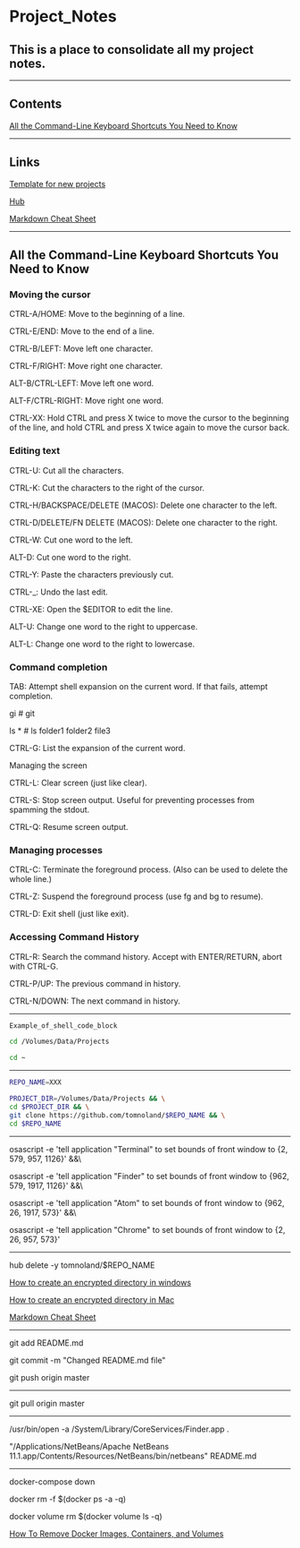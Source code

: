# Project_Notes

## This is a place to consolidate all my project notes.

---

## Contents

[All the Command-Line Keyboard Shortcuts You Need to Know](#all-the-command-line-keyboard-shortcuts-you-need-to-know)

---

## Links

[Template for new projects](https://github.com/tomnoland/New-Project-Template/generate)

[Hub](https://hub.github.com/)

[Markdown Cheat Sheet](https://www.markdownguide.org/cheat-sheet/)

---

## All the Command-Line Keyboard Shortcuts You Need to Know

### Moving the cursor

CTRL-A/HOME: Move to the beginning of a line.

CTRL-E/END: Move to the end of a line.

CTRL-B/LEFT: Move left one character.

CTRL-F/RIGHT: Move right one character.

ALT-B/CTRL-LEFT: Move left one word.

ALT-F/CTRL-RIGHT: Move right one word.

CTRL-XX: Hold CTRL and press X twice to move the cursor to the beginning of the line, and hold CTRL and press X twice again to move the cursor back.

### Editing text

CTRL-U: Cut all the characters.

CTRL-K: Cut the characters to the right of the cursor.

CTRL-H/BACKSPACE/DELETE (MACOS): Delete one character to the left.

CTRL-D/DELETE/FN DELETE (MACOS): Delete one character to the right.

CTRL-W: Cut one word to the left.

ALT-D: Cut one word to the right.

CTRL-Y: Paste the characters previously cut.

CTRL-_: Undo the last edit.

CTRL-XE: Open the $EDITOR to edit the line.

ALT-U: Change one word to the right to uppercase.

ALT-L: Change one word to the right to lowercase.

### Command completion

TAB: Attempt shell expansion on the current word. If that fails, attempt completion.

gi<TAB>     # git

ls *<TAB>   # ls folder1 folder2 file3

CTRL-G: List the expansion of the current word.

Managing the screen

CTRL-L: Clear screen (just like clear).

CTRL-S: Stop screen output. Useful for preventing processes from spamming the stdout.

CTRL-Q: Resume screen output.

### Managing processes

CTRL-C: Terminate the foreground process. (Also can be used to delete the whole line.)

CTRL-Z: Suspend the foreground process (use fg and bg to resume).

CTRL-D: Exit shell (just like exit).

### Accessing Command History

CTRL-R: Search the command history. Accept with ENTER/RETURN, abort with CTRL-G.

CTRL-P/UP: The previous command in history.

CTRL-N/DOWN: The next command in history.

---



```sh
Example_of_shell_code_block
```

```sh
cd /Volumes/Data/Projects
```
```sh
cd ~
```

---

```sh
REPO_NAME=XXX
```

```sh
PROJECT_DIR=/Volumes/Data/Projects && \
cd $PROJECT_DIR && \
git clone https://github.com/tomnoland/$REPO_NAME && \
cd $REPO_NAME
```

---

osascript -e 'tell application "Terminal" to set bounds of front window to {2, 579, 957, 1126}' &&\

osascript -e 'tell application "Finder" to set bounds of front window to {962, 579, 1917, 1126}' &&\

osascript -e 'tell application "Atom" to set bounds of front window to {962, 26, 1917, 573}' &&\

osascript -e 'tell application "Chrome" to set bounds of front window to {2, 26, 957, 573}'

---

hub delete -y tomnoland/$REPO_NAME

[How to create an encrypted directory in windows](https://www.tomsguide.com/us/encrypt-files-windows,news-18314.html)

[How to create an encrypted directory in Mac](https://www.howtogeek.com/183826/how-to-create-an-encrypted-file-container-disk-image-on-a-mac/)

[Markdown Cheat Sheet](https://www.markdownguide.org/cheat-sheet/)

---

git add README.md

git commit -m "Changed README.md file"

git push origin master

---

git pull origin master

---

/usr/bin/open -a /System/Library/CoreServices/Finder.app .

"/Applications/NetBeans/Apache NetBeans 11.1.app/Contents/Resources/NetBeans/bin/netbeans" README.md

---

docker-compose down

docker rm -f $(docker ps -a -q)

docker volume rm $(docker volume ls -q)

[How To Remove Docker Images, Containers, and Volumes](https://www.digitalocean.com/community/tutorials/how-to-remove-docker-images-containers-and-volumes)










